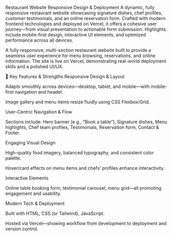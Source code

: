 Restaurant Website Responsive Design & Deployment
A dynamic, fully responsive restaurant website showcasing signature dishes, chef profiles, customer testimonials, and an online reservation form. Crafted with modern frontend technologies and deployed on Vercel, it offers a cohesive user journey—from visual presentation to actionable form submission. Highlights include mobile-first design, interactive UI elements, and optimized performance across all devices.

A fully responsive, multi-section restaurant website built to provide a seamless user experience for menu browsing, reservations, and online information. The site is live on Vercel, demonstrating real-world deployment skills and a polished UI/UX.

🎨 Key Features & Strengths
Responsive Design & Layout

Adapts smoothly across devices—desktop, tablet, and mobile—with mobile-first navigation and header.

Image gallery and menu items resize fluidly using CSS Flexbox/Grid.

User-Centric Navigation & Flow

Sections include: Hero banner (e.g., “Book a table”), Signature dishes, Menu highlights, Chef team profiles, Testimonials, Reservation form, Contact & Footer.

Engaging Visual Design

High-quality food imagery, balanced typography, and consistent color palette.

Hover/card effects on menu items and chefs’ profiles enhance interactivity.

Interactive Elements

Online table booking form, testimonial carousel, menu grid—all promoting engagement and usability.

Modern Tech & Deployment

Built with HTML, CSS (or Tailwind), JavaScript.

Hosted via Vercel—showing workflow from development to deployment and version control.
